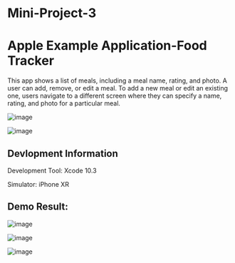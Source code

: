 # Mini-Project-3
# Apple Example Application-Food Tracker

This app shows a list of meals, including a meal name, rating, and photo. A user can add, remove, or edit a meal. To add a new meal or edit an existing one, users navigate to a different screen where they can specify a name, rating, and photo for a particular meal.

![image](https://github.com/HuShiyangchn/Mini-project-3/blob/master/image/IEDB_sim_editmeal_2x.png)


![image](https://github.com/HuShiyangchn/Mini-project-3/blob/master/image/IN_sim_navbar_2x.png)

## Devlopment Information

Development Tool: Xcode 10.3

Simulator: iPhone XR

## Demo Result:

![image](https://github.com/HuShiyangchn/Mini-project-3/blob/master/image/WX20191209-153250%402x.png)

![image](https://github.com/HuShiyangchn/Mini-project-3/blob/master/image/WX20191209-153335%402x.png)

![image](https://github.com/HuShiyangchn/Mini-project-3/blob/master/image/WX20191209-153347%402x.png)
